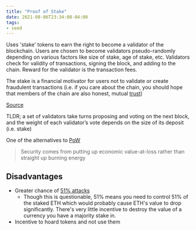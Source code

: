 ```yaml
---
title: "Proof of Stake"
date: 2021-08-06T23:34:08-04:00
tags:
- seed
---
```


Uses 'stake' tokens to earn the right to become a validator of the blockchain. Users are chosen to become validators pseudo-randomly depending on various factors like size of stake, age of stake, etc. Validators check for validity of transactions, signing the block, and adding to the chain. Reward for the validator is the transaction fees.

The stake is a financial motivator for users not to validate or create fraudulent transactions (i.e. if you care about the chain, you should hope that members of the chain are also honest, mutual [trust](thoughts/trust.md)) 

[Source](https://eth.wiki/en/concepts/proof-of-stake-faqs)

TLDR; a set of validators take turns proposing and voting on the next block, and the weight of each validator’s vote depends on the size of its deposit (i.e. stake)

One of the alternatives to [PoW](thoughts/proof%20of%20work.md)

> Security comes from putting up economic value-at-loss rather than straight up burning energy

## Disadvantages
- Greater chance of [51% attacks](thoughts/fault%20tolerance.md)
	- Though this is questionable, 51% means you need to control 51% of the staked ETH which would probably cause ETH's value to drop significantly. There's very little incentive to destroy the value of a currency you have a majority stake in.
- Incentive to hoard tokens and not use them